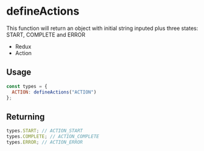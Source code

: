 # defineActions

This function will return an object with initial string inputed plus three states: START, COMPLETE and ERROR

- Redux
- Action

## Usage

```js
const types = {
  ACTION: defineActions("ACTION")
};
```

## Returning

```js
types.START; // ACTION_START
types.COMPLETE; // ACTION_COMPLETE
types.ERROR; // ACTION_ERROR
```
